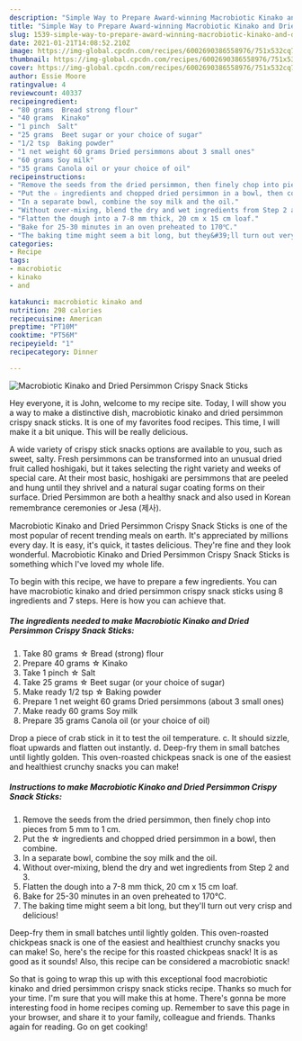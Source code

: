 ```yaml
---
description: "Simple Way to Prepare Award-winning Macrobiotic Kinako and Dried Persimmon Crispy Snack Sticks"
title: "Simple Way to Prepare Award-winning Macrobiotic Kinako and Dried Persimmon Crispy Snack Sticks"
slug: 1539-simple-way-to-prepare-award-winning-macrobiotic-kinako-and-dried-persimmon-crispy-snack-sticks
date: 2021-01-21T14:08:52.210Z
image: https://img-global.cpcdn.com/recipes/6002690386558976/751x532cq70/macrobiotic-kinako-and-dried-persimmon-crispy-snack-sticks-recipe-main-photo.jpg
thumbnail: https://img-global.cpcdn.com/recipes/6002690386558976/751x532cq70/macrobiotic-kinako-and-dried-persimmon-crispy-snack-sticks-recipe-main-photo.jpg
cover: https://img-global.cpcdn.com/recipes/6002690386558976/751x532cq70/macrobiotic-kinako-and-dried-persimmon-crispy-snack-sticks-recipe-main-photo.jpg
author: Essie Moore
ratingvalue: 4
reviewcount: 40337
recipeingredient:
- "80 grams  Bread strong flour"
- "40 grams  Kinako"
- "1 pinch  Salt"
- "25 grams  Beet sugar or your choice of sugar"
- "1/2 tsp  Baking powder"
- "1 net weight 60 grams Dried persimmons about 3 small ones"
- "60 grams Soy milk"
- "35 grams Canola oil or your choice of oil"
recipeinstructions:
- "Remove the seeds from the dried persimmon, then finely chop into pieces from 5 mm to 1 cm."
- "Put the ☆ ingredients and chopped dried persimmon in a bowl, then combine."
- "In a separate bowl, combine the soy milk and the oil."
- "Without over-mixing, blend the dry and wet ingredients from Step 2 and 3."
- "Flatten the dough into a 7-8 mm thick, 20 cm x 15 cm loaf."
- "Bake for 25-30 minutes in an oven preheated to 170℃."
- "The baking time might seem a bit long, but they&#39;ll turn out very crisp and delicious!"
categories:
- Recipe
tags:
- macrobiotic
- kinako
- and

katakunci: macrobiotic kinako and 
nutrition: 298 calories
recipecuisine: American
preptime: "PT10M"
cooktime: "PT56M"
recipeyield: "1"
recipecategory: Dinner

---
```



![Macrobiotic Kinako and Dried Persimmon Crispy Snack Sticks](https://img-global.cpcdn.com/recipes/6002690386558976/751x532cq70/macrobiotic-kinako-and-dried-persimmon-crispy-snack-sticks-recipe-main-photo.jpg)

Hey everyone, it is John, welcome to my recipe site. Today, I will show you a way to make a distinctive dish, macrobiotic kinako and dried persimmon crispy snack sticks. It is one of my favorites food recipes. This time, I will make it a bit unique. This will be really delicious.

A wide variety of crispy stick snacks options are available to you, such as sweet, salty. Fresh persimmons can be transformed into an unusual dried fruit called hoshigaki, but it takes selecting the right variety and weeks of special care. At their most basic, hoshigaki are persimmons that are peeled and hung until they shrivel and a natural sugar coating forms on their surface. Dried Persimmon are both a healthy snack and also used in Korean remembrance ceremonies or Jesa (제사).

Macrobiotic Kinako and Dried Persimmon Crispy Snack Sticks is one of the most popular of recent trending meals on earth. It's appreciated by millions every day. It is easy, it's quick, it tastes delicious. They're fine and they look wonderful. Macrobiotic Kinako and Dried Persimmon Crispy Snack Sticks is something which I've loved my whole life.


To begin with this recipe, we have to prepare a few ingredients. You can have macrobiotic kinako and dried persimmon crispy snack sticks using 8 ingredients and 7 steps. Here is how you can achieve that.

<!--inarticleads1-->

##### The ingredients needed to make Macrobiotic Kinako and Dried Persimmon Crispy Snack Sticks:

1. Take 80 grams ☆ Bread (strong) flour
1. Prepare 40 grams ☆ Kinako
1. Take 1 pinch ☆ Salt
1. Take 25 grams ☆ Beet sugar (or your choice of sugar)
1. Make ready 1/2 tsp ☆ Baking powder
1. Prepare 1 net weight 60 grams Dried persimmons (about 3 small ones)
1. Make ready 60 grams Soy milk
1. Prepare 35 grams Canola oil (or your choice of oil)


Drop a piece of crab stick in it to test the oil temperature. c. It should sizzle, float upwards and flatten out instantly. d. Deep-fry them in small batches until lightly golden. This oven-roasted chickpeas snack is one of the easiest and healthiest crunchy snacks you can make! 

<!--inarticleads2-->

##### Instructions to make Macrobiotic Kinako and Dried Persimmon Crispy Snack Sticks:

1. Remove the seeds from the dried persimmon, then finely chop into pieces from 5 mm to 1 cm.
1. Put the ☆ ingredients and chopped dried persimmon in a bowl, then combine.
1. In a separate bowl, combine the soy milk and the oil.
1. Without over-mixing, blend the dry and wet ingredients from Step 2 and 3.
1. Flatten the dough into a 7-8 mm thick, 20 cm x 15 cm loaf.
1. Bake for 25-30 minutes in an oven preheated to 170℃.
1. The baking time might seem a bit long, but they&#39;ll turn out very crisp and delicious!


Deep-fry them in small batches until lightly golden. This oven-roasted chickpeas snack is one of the easiest and healthiest crunchy snacks you can make! So, here&#39;s the recipe for this roasted chickpeas snack! It is as good as it sounds! Also, this recipe can be considered a macrobiotic snack! 

So that is going to wrap this up with this exceptional food macrobiotic kinako and dried persimmon crispy snack sticks recipe. Thanks so much for your time. I'm sure that you will make this at home. There's gonna be more interesting food in home recipes coming up. Remember to save this page in your browser, and share it to your family, colleague and friends. Thanks again for reading. Go on get cooking!
